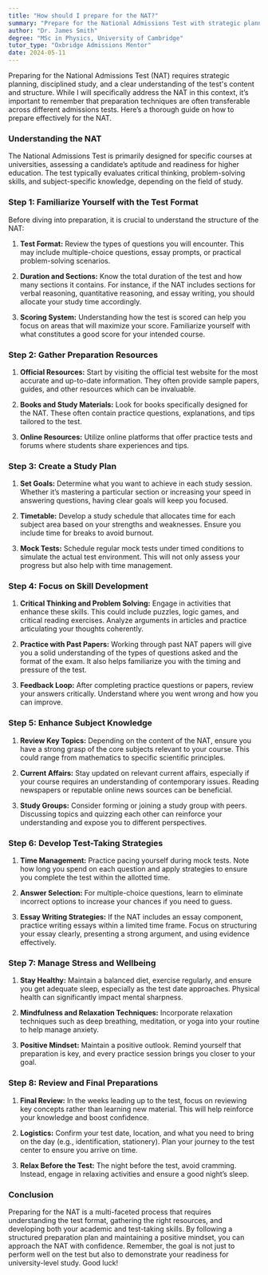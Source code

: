 ```yaml
---
title: "How should I prepare for the NAT?"
summary: "Prepare for the National Admissions Test with strategic planning, disciplined study, and a clear understanding of its content and structure."
author: "Dr. James Smith"
degree: "MSc in Physics, University of Cambridge"
tutor_type: "Oxbridge Admissions Mentor"
date: 2024-05-11
---
```


Preparing for the National Admissions Test (NAT) requires strategic planning, disciplined study, and a clear understanding of the test's content and structure. While I will specifically address the NAT in this context, it’s important to remember that preparation techniques are often transferable across different admissions tests. Here’s a thorough guide on how to prepare effectively for the NAT.

### Understanding the NAT

The National Admissions Test is primarily designed for specific courses at universities, assessing a candidate’s aptitude and readiness for higher education. The test typically evaluates critical thinking, problem-solving skills, and subject-specific knowledge, depending on the field of study. 

### Step 1: Familiarize Yourself with the Test Format

Before diving into preparation, it is crucial to understand the structure of the NAT:

1. **Test Format:** Review the types of questions you will encounter. This may include multiple-choice questions, essay prompts, or practical problem-solving scenarios.
  
2. **Duration and Sections:** Know the total duration of the test and how many sections it contains. For instance, if the NAT includes sections for verbal reasoning, quantitative reasoning, and essay writing, you should allocate your study time accordingly.

3. **Scoring System:** Understanding how the test is scored can help you focus on areas that will maximize your score. Familiarize yourself with what constitutes a good score for your intended course.

### Step 2: Gather Preparation Resources

1. **Official Resources:** Start by visiting the official test website for the most accurate and up-to-date information. They often provide sample papers, guides, and other resources which can be invaluable.

2. **Books and Study Materials:** Look for books specifically designed for the NAT. These often contain practice questions, explanations, and tips tailored to the test.

3. **Online Resources:** Utilize online platforms that offer practice tests and forums where students share experiences and tips.

### Step 3: Create a Study Plan

1. **Set Goals:** Determine what you want to achieve in each study session. Whether it’s mastering a particular section or increasing your speed in answering questions, having clear goals will keep you focused.

2. **Timetable:** Develop a study schedule that allocates time for each subject area based on your strengths and weaknesses. Ensure you include time for breaks to avoid burnout.

3. **Mock Tests:** Schedule regular mock tests under timed conditions to simulate the actual test environment. This will not only assess your progress but also help with time management.

### Step 4: Focus on Skill Development

1. **Critical Thinking and Problem Solving:** Engage in activities that enhance these skills. This could include puzzles, logic games, and critical reading exercises. Analyze arguments in articles and practice articulating your thoughts coherently.

2. **Practice with Past Papers:** Working through past NAT papers will give you a solid understanding of the types of questions asked and the format of the exam. It also helps familiarize you with the timing and pressure of the test.

3. **Feedback Loop:** After completing practice questions or papers, review your answers critically. Understand where you went wrong and how you can improve.

### Step 5: Enhance Subject Knowledge

1. **Review Key Topics:** Depending on the content of the NAT, ensure you have a strong grasp of the core subjects relevant to your course. This could range from mathematics to specific scientific principles.

2. **Current Affairs:** Stay updated on relevant current affairs, especially if your course requires an understanding of contemporary issues. Reading newspapers or reputable online news sources can be beneficial.

3. **Study Groups:** Consider forming or joining a study group with peers. Discussing topics and quizzing each other can reinforce your understanding and expose you to different perspectives.

### Step 6: Develop Test-Taking Strategies

1. **Time Management:** Practice pacing yourself during mock tests. Note how long you spend on each question and apply strategies to ensure you complete the test within the allotted time.

2. **Answer Selection:** For multiple-choice questions, learn to eliminate incorrect options to increase your chances if you need to guess. 

3. **Essay Writing Strategies:** If the NAT includes an essay component, practice writing essays within a limited time frame. Focus on structuring your essay clearly, presenting a strong argument, and using evidence effectively.

### Step 7: Manage Stress and Wellbeing

1. **Stay Healthy:** Maintain a balanced diet, exercise regularly, and ensure you get adequate sleep, especially as the test date approaches. Physical health can significantly impact mental sharpness.

2. **Mindfulness and Relaxation Techniques:** Incorporate relaxation techniques such as deep breathing, meditation, or yoga into your routine to help manage anxiety.

3. **Positive Mindset:** Maintain a positive outlook. Remind yourself that preparation is key, and every practice session brings you closer to your goal.

### Step 8: Review and Final Preparations

1. **Final Review:** In the weeks leading up to the test, focus on reviewing key concepts rather than learning new material. This will help reinforce your knowledge and boost confidence.

2. **Logistics:** Confirm your test date, location, and what you need to bring on the day (e.g., identification, stationery). Plan your journey to the test center to ensure you arrive on time.

3. **Relax Before the Test:** The night before the test, avoid cramming. Instead, engage in relaxing activities and ensure a good night’s sleep.

### Conclusion

Preparing for the NAT is a multi-faceted process that requires understanding the test format, gathering the right resources, and developing both your academic and test-taking skills. By following a structured preparation plan and maintaining a positive mindset, you can approach the NAT with confidence. Remember, the goal is not just to perform well on the test but also to demonstrate your readiness for university-level study. Good luck!
    